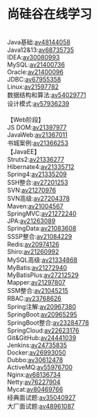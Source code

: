 # 尚硅谷在线学习

<br>Java基础:<a href="//www.bilibili.com/video/av48144058/" target="_blank" data-view="48144058">av48144058</a>
<br>Java12&amp;13:<a href="//www.bilibili.com/video/av68735735/" target="_blank" data-view="68735735">av68735735</a>
<br>IDEA:<a href="//www.bilibili.com/video/av30080993/" target="_blank" data-view="30080993">av30080993</a>
<br>MySQL:<a href="//www.bilibili.com/video/av21400736/" target="_blank" data-view="21400736">av21400736</a>
<br>Oracle:<a href="//www.bilibili.com/video/av21400096/" target="_blank" data-view="21400096">av21400096</a>
<br>JDBC:<a href="//www.bilibili.com/video/av67955358/" target="_blank" data-view="67955358">av67955358</a>
<br>Linux:<a href="//www.bilibili.com/video/av21597782/" target="_blank" data-view="21597782">av21597782</a>
<br>数据结构和算法:<a href="//www.bilibili.com/video/av54029771/" target="_blank" data-view="54029771">av54029771</a>
<br>设计模式:<a href="//www.bilibili.com/video/av57936239/" target="_blank" data-view="57936239">av57936239</a>
<br> <br> 【Web阶段】<br>
JS DOM:<a href="//www.bilibili.com/video/av21397977/" target="_blank" data-view="21397977">av21397977</a>
<br>JavaWeb:<a href="//www.bilibili.com/video/av21367011/" target="_blank" data-view="21367011">av21367011</a>
<br>书城案例:<a href="//www.bilibili.com/video/av21366253/" target="_blank" data-view="21366253">av21366253</a>
<br> 【JavaEE】<br>Struts2:<a href="//www.bilibili.com/video/av21336277/" target="_blank" data-view="21336277">av21336277</a>
<br>Hibernate4:<a href="//www.bilibili.com/video/av21335712/" target="_blank" data-view="21335712">av21335712</a>
<br>Spring4:<a href="//www.bilibili.com/video/av21335209/" target="_blank" data-view="21335209">av21335209</a>
<br>SSH整合:<a href="//www.bilibili.com/video/av27201253/" target="_blank" data-view="27201253">av27201253</a>
<br>SVN:<a href="//www.bilibili.com/video/av21270976/" target="_blank" data-view="21270976">av21270976</a>
<br>SVN高级:<a href="//www.bilibili.com/video/av27204378/" target="_blank" data-view="27204378">av27204378</a>
<br>Maven:<a href="//www.bilibili.com/video/av21004567/" target="_blank" data-view="21004567">av21004567</a>
<br>SpringMVC:<a href="//www.bilibili.com/video/av21272240/" target="_blank" data-view="21272240">av21272240</a>
<br>JPA:<a href="//www.bilibili.com/video/av21263089/" target="_blank" data-view="21263089">av21263089</a><br>SpringData:<a href="//www.bilibili.com/video/av21083608/" target="_blank" data-view="21083608">av21083608</a>
<br>SSSP整合:<a href="//www.bilibili.com/video/av21084229/" target="_blank" data-view="21084229">av21084229</a>
<br>Redis:<a href="//www.bilibili.com/video/av20974126/" target="_blank" data-view="20974126">av20974126</a>
<br>Shiro:<a href="//www.bilibili.com/video/av21260992/" target="_blank" data-view="21260992">av21260992</a>
<br>MySQL高级:<a href="//www.bilibili.com/video/av21334868/" target="_blank" data-view="21334868">av21334868</a>
<br>MyBatis:<a href="//www.bilibili.com/video/av21272940/" target="_blank" data-view="21272940">av21272940</a>
<br>MyBatisPlus:<a href="//www.bilibili.com/video/av27212529/" target="_blank" data-view="27212529">av27212529</a>
<br>Mapper:<a href="//www.bilibili.com/video/av21297807/" target="_blank" data-view="21297807">av21297807</a>
<br>SSM整合:<a href="//www.bilibili.com/video/av21045215/" target="_blank" data-view="21045215">av21045215</a><br>RBAC:<a href="//www.bilibili.com/video/av23768626/" target="_blank" data-view="23768626">av23768626</a>
<br>Spring注解:<a href="//www.bilibili.com/video/av20967380/" target="_blank" data-view="20967380">av20967380</a>
<br>SpringBoot:<a href="//www.bilibili.com/video/av20965295/" target="_blank" data-view="20965295">av20965295</a>
<br>SpringBoot整合:<a href="//www.bilibili.com/video/av23284778/" target="_blank" data-view="23284778">av23284778</a>
<br>SpringCloud:<a href="//www.bilibili.com/video/av22623176/" target="_blank" data-view="22623176">av22623176</a>
<br>Git&amp;GitHub:<a href="//www.bilibili.com/video/av24441039/" target="_blank" data-view="24441039">av24441039</a>
<br>Jenkins:<a href="//www.bilibili.com/video/av24735835/" target="_blank" data-view="24735835">av24735835</a><br>Docker:<a href="//www.bilibili.com/video/av26993050/" target="_blank" data-view="26993050">av26993050</a>
<br>Dubbo:<a href="//www.bilibili.com/video/av30612478/" target="_blank" data-view="30612478">av30612478</a><br>ActiveMQ:<a href="//www.bilibili.com/video/av55976700/" target="_blank" data-view="55976700">av55976700</a>
<br>Nginx:<a href="//www.bilibili.com/video/av68136734/" target="_blank" data-view="68136734">av68136734</a><br>Netty:<a href="//www.bilibili.com/video/av76227904/" target="_blank" data-view="76227904">av76227904</a>
<br>Mycat:<a href="//www.bilibili.com/video/av80469766/" target="_blank" data-view="80469766">av80469766</a><br>经典面试题:<a href="//www.bilibili.com/video/av35040927/" target="_blank" data-view="35040927">av35040927</a>
<br>大厂面试题:<a href="//www.bilibili.com/video/av48961087/?spm_id_from=333.788.b_636f6d6d656e74.54" target="_blank" data-view="48961087">av48961087</a><br>